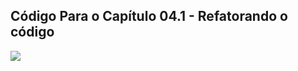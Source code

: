 ## Código Para o Capítulo 04.1 - Refatorando o código

![](https://uddrapi.com/api/img?page=Code%20ch04.1)